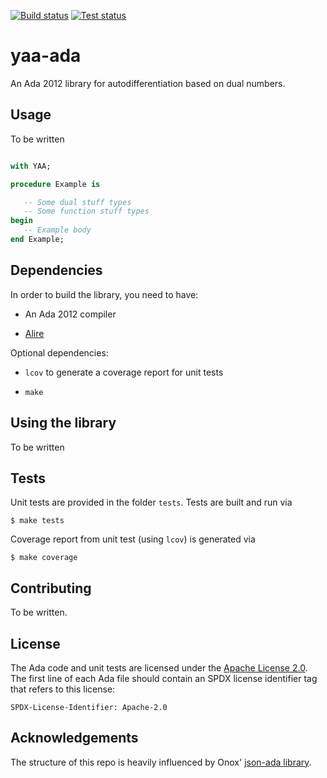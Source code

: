 [![Build status](https://github.com/Aertalon/yaa-ada/actions/workflows/build.yml/badge.svg)](https://github.com/Aertalon/yaa-ada/actions/workflows/build.yml)
[![Test status](https://github.com/Aertalon/yaa-ada/actions/workflows/test.yml/badge.svg)](https://github.com/Aertalon/yaa-ada/actions/workflows/test.yml)

# yaa-ada

An Ada 2012 library for autodifferentiation based on dual numbers.


## Usage

To be written

```ada

with YAA;

procedure Example is

   -- Some dual stuff types
   -- Some function stuff types
begin
   -- Example body
end Example;
```


## Dependencies

In order to build the library, you need to have:

 * An Ada 2012 compiler

 * [Alire][url-alire]

Optional dependencies:

 * `lcov` to generate a coverage report for unit tests

 * `make`

## Using the library

To be written

## Tests

Unit tests are provided in the folder `tests`.
Tests are built and run via
```
$ make tests
```

Coverage report from unit test (using `lcov`) is generated via
```
$ make coverage
```

## Contributing

To be written.

## License

The Ada code and unit tests are licensed under the [Apache License 2.0][url-apache].
The first line of each Ada file should contain an SPDX license identifier tag that
refers to this license:

    SPDX-License-Identifier: Apache-2.0

## Acknowledgements

The structure of this repo is heavily influenced by Onox' [json-ada library][url-json-ada].

  [url-alire]: https://alire.ada.dev/
  [url-apache]: https://opensource.org/licenses/Apache-2.0
  [url-json-ada]: https://github.com/Aertalon/yaa-ada


